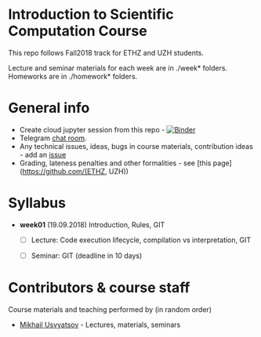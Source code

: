 # Introduction to Scientific Computation Course

This repo follows Fall2018 track for ETHZ and UZH students.

Lecture and seminar materials for each week are in ./week* folders. Homeworks are in ./homework* folders.

# General info
* Create cloud jupyter session from this repo - [![Binder](https://mybinder.org/badge.svg)](https://mybinder.org/v2/gh/Aelphy/ISC2018/fall18)
* Telegram [chat room](https://t.me/icsfall18).
* Any technical issues, ideas, bugs in course materials, contribution ideas - add an [issue](https://github.com/Aelphy/ISC2018/issues)
* Grading, lateness penalties and other formalities - see [this page](https://github.com/(ETHZ, UZH))


# Syllabus
- __week01__ (19.09.2018) Introduction, Rules, GIT
  - [ ] Lecture: Code execution lifecycle, compilation vs interpretation, GIT
  - [ ] Seminar: GIT (deadline in 10 days)


# Contributors & course staff
Course materials and teaching performed by (in random order)
- [Mikhail Usvyatsov]() - Lectures, materials, seminars

